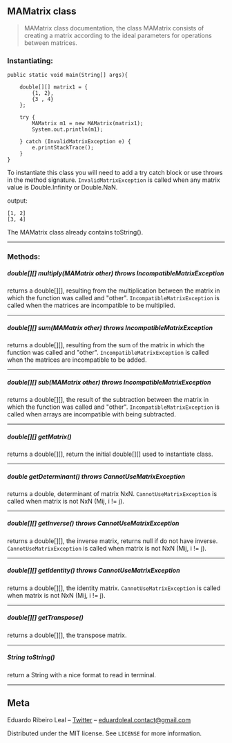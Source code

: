 ## MAMatrix class

> MAMatrix class documentation, the class MAMatrix consists of creating a matrix according to the ideal parameters for operations between matrices.

### Instantiating:
```
public static void main(String[] args){
    
    double[][] matrix1 = {
        {1, 2},
        {3 , 4}
    };

    try {
        MAMatrix m1 = new MAMatrix(matrix1);
        System.out.println(m1);
        
    } catch (InvalidMatrixException e) {
        e.printStackTrace();
    }
}
```
To instantiate this class you will need to add a try catch block or use throws in the method signature.
`InvalidMatrixException` is called when any matrix value is Double.Infinity or Double.NaN.

output:
```
[1, 2]
[3, 4]
```
The MAMatrix class already contains toString().

<hr>

### Methods:

##### double[][] multiply(MAMatrix other) throws IncompatibleMatrixException


returns a double[][], resulting from the multiplication between the matrix in which the function was called and "other".
`IncompatibleMatrixException` is called when the matrices are incompatible to be multiplied.

<hr>

##### double[][] sum(MAMatrix other) throws IncompatibleMatrixException

returns a double[][], resulting from the sum of the matrix in which the function was called and "other".
`IncompatibleMatrixException` is called when the matrices are incompatible to be added.

<hr>

##### double[][] sub(MAMatrix other) throws IncompatibleMatrixException

returns a double[][], the result of the subtraction between the matrix in which the function was called and "other".
`IncompatibleMatrixException` is called when arrays are incompatible with being subtracted.

<hr>

##### double[][] getMatrix()

returns a double[][], return the initial double[][] used to instantiate class.

<hr>

##### double getDeterminant() throws CannotUseMatrixException

returns a double, determinant of matrix NxN.
`CannotUseMatrixException` is called when matrix is not NxN (Mij, i != j).

<hr>

##### double[][] getInverse() throws CannotUseMatrixException

returns a double[][], the inverse matrix, returns null if do not have inverse.
`CannotUseMatrixException` is called when matrix is not NxN (Mij, i != j).

<hr>

##### double[][] getIdentity() throws CannotUseMatrixException

returns a double[][], the identity matrix.
`CannotUseMatrixException` is called when matrix is not NxN (Mij, i != j).

<hr>

##### double[][] getTranspose()

returns a double[][], the transpose matrix.

<hr>

##### String toString()

return a String with a nice format to read in terminal.

<hr>

## Meta

Eduardo Ribeiro Leal – [Twitter](https://twitter.com/Eduardo_R_Leal) – eduardoleal.contact@gmail.com

Distributed under the MIT license. See ``LICENSE`` for more information.

